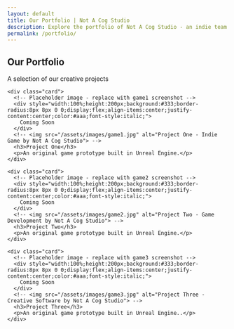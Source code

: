 ```yaml
---
layout: default
title: Our Portfolio | Not A Cog Studio
description: Explore the portfolio of Not A Cog Studio - an indie team crafting original games, custom tools, and creative software solutions.
permalink: /portfolio/
---
```


<section class="section" aria-labelledby="portfolio-heading">
  <h1 id="portfolio-heading">Our Portfolio</h1>
  <p>A selection of our creative projects</p>

  <div class="portfolio-grid">

    <div class="card">
      <!-- Placeholder image - replace with game1 screenshot -->
      <div style="width:100%;height:200px;background:#333;border-radius:8px 8px 0 0;display:flex;align-items:center;justify-content:center;color:#aaa;font-style:italic;">
        Coming Soon
      </div>
      <!-- <img src="/assets/images/game1.jpg" alt="Project One - Indie Game by Not A Cog Studio"> -->
      <h3>Project One</h3>
      <p>An original game prototype built in Unreal Engine.</p>
    </div>

    <div class="card">
      <!-- Placeholder image - replace with game2 screenshot -->
      <div style="width:100%;height:200px;background:#333;border-radius:8px 8px 0 0;display:flex;align-items:center;justify-content:center;color:#aaa;font-style:italic;">
        Coming Soon
      </div>
      <!-- <img src="/assets/images/game2.jpg" alt="Project Two - Game Development by Not A Cog Studio"> -->
      <h3>Project Two</h3>
      <p>An original game prototype built in Unreal Engine.</p>
    </div>

    <div class="card">
      <!-- Placeholder image - replace with game3 screenshot -->
      <div style="width:100%;height:200px;background:#333;border-radius:8px 8px 0 0;display:flex;align-items:center;justify-content:center;color:#aaa;font-style:italic;">
        Coming Soon
      </div>
      <!-- <img src="/assets/images/game3.jpg" alt="Project Three - Creative Software by Not A Cog Studio"> -->
      <h3>Project Three</h3>
      <p>An original game prototype built in Unreal Engine..</p>
    </div>

  </div>
</section>
